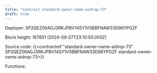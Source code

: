 ```yaml
---
title: "Contract standard-owner-name-aidrop-73"
draft: true
---
```

Deployer: SP2QEZ06AGJ3RKJPBV14SY1V5BBFNAW33D96YPGZF


 



Block height: 167601 (2024-09-27T23:10:50.000Z)

Source code: {{<contractref "standard-owner-name-aidrop-73" SP2QEZ06AGJ3RKJPBV14SY1V5BBFNAW33D96YPGZF standard-owner-name-aidrop-73>}}

Functions:


